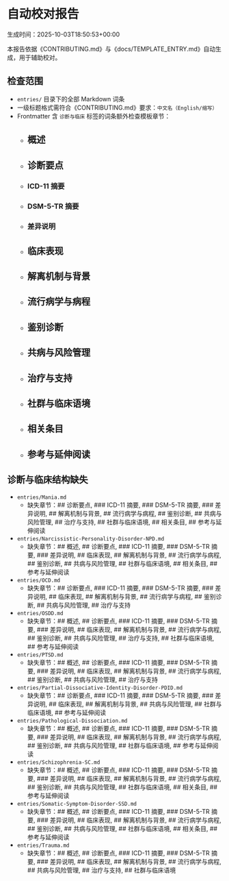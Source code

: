 # 自动校对报告

生成时间：2025-10-03T18:50:53+00:00

本报告依据《CONTRIBUTING.md》与《docs/TEMPLATE_ENTRY.md》自动生成，用于辅助校对。

## 检查范围
- `entries/` 目录下的全部 Markdown 词条
- 一级标题格式需符合《CONTRIBUTING.md》要求：`中文名（English/缩写）`
- Frontmatter 含 `诊断与临床` 标签的词条额外检查模板章节：
  - ## 概述
  - ## 诊断要点
  - ### ICD-11 摘要
  - ### DSM-5-TR 摘要
  - ### 差异说明
  - ## 临床表现
  - ## 解离机制与背景
  - ## 流行病学与病程
  - ## 鉴别诊断
  - ## 共病与风险管理
  - ## 治疗与支持
  - ## 社群与临床语境
  - ## 相关条目
  - ## 参考与延伸阅读

## 诊断与临床结构缺失
- `entries/Mania.md`
  - 缺失章节：## 诊断要点, ### ICD-11 摘要, ### DSM-5-TR 摘要, ### 差异说明, ## 解离机制与背景, ## 流行病学与病程, ## 鉴别诊断, ## 共病与风险管理, ## 治疗与支持, ## 社群与临床语境, ## 相关条目, ## 参考与延伸阅读
- `entries/Narcissistic-Personality-Disorder-NPD.md`
  - 缺失章节：## 概述, ## 诊断要点, ### ICD-11 摘要, ### DSM-5-TR 摘要, ### 差异说明, ## 临床表现, ## 解离机制与背景, ## 流行病学与病程, ## 鉴别诊断, ## 共病与风险管理, ## 社群与临床语境, ## 相关条目, ## 参考与延伸阅读
- `entries/OCD.md`
  - 缺失章节：## 诊断要点, ### ICD-11 摘要, ### DSM-5-TR 摘要, ### 差异说明, ## 临床表现, ## 解离机制与背景, ## 流行病学与病程, ## 鉴别诊断, ## 共病与风险管理, ## 治疗与支持
- `entries/OSDD.md`
  - 缺失章节：## 概述, ## 诊断要点, ### ICD-11 摘要, ### DSM-5-TR 摘要, ### 差异说明, ## 临床表现, ## 解离机制与背景, ## 流行病学与病程, ## 鉴别诊断, ## 共病与风险管理, ## 治疗与支持, ## 社群与临床语境, ## 参考与延伸阅读
- `entries/PTSD.md`
  - 缺失章节：## 概述, ## 诊断要点, ### ICD-11 摘要, ### DSM-5-TR 摘要, ### 差异说明, ## 临床表现, ## 解离机制与背景, ## 流行病学与病程, ## 鉴别诊断, ## 共病与风险管理, ## 治疗与支持
- `entries/Partial-Dissociative-Identity-Disorder-PDID.md`
  - 缺失章节：## 诊断要点, ### ICD-11 摘要, ### DSM-5-TR 摘要, ### 差异说明, ## 临床表现, ## 解离机制与背景, ## 共病与风险管理, ## 社群与临床语境, ## 参考与延伸阅读
- `entries/Pathological-Dissociation.md`
  - 缺失章节：## 概述, ## 诊断要点, ### ICD-11 摘要, ### DSM-5-TR 摘要, ### 差异说明, ## 临床表现, ## 解离机制与背景, ## 流行病学与病程, ## 鉴别诊断, ## 共病与风险管理, ## 社群与临床语境, ## 参考与延伸阅读
- `entries/Schizophrenia-SC.md`
  - 缺失章节：## 概述, ## 诊断要点, ### ICD-11 摘要, ### DSM-5-TR 摘要, ### 差异说明, ## 临床表现, ## 解离机制与背景, ## 流行病学与病程, ## 鉴别诊断, ## 共病与风险管理, ## 社群与临床语境, ## 相关条目, ## 参考与延伸阅读
- `entries/Somatic-Symptom-Disorder-SSD.md`
  - 缺失章节：## 概述, ## 诊断要点, ### ICD-11 摘要, ### DSM-5-TR 摘要, ### 差异说明, ## 临床表现, ## 解离机制与背景, ## 流行病学与病程, ## 鉴别诊断, ## 共病与风险管理, ## 社群与临床语境, ## 相关条目, ## 参考与延伸阅读
- `entries/Trauma.md`
  - 缺失章节：## 概述, ## 诊断要点, ### ICD-11 摘要, ### DSM-5-TR 摘要, ### 差异说明, ## 临床表现, ## 解离机制与背景, ## 流行病学与病程, ## 共病与风险管理, ## 治疗与支持, ## 社群与临床语境

